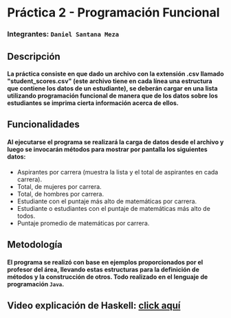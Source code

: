 # Práctica 2 - Programación Funcional
### Integrantes: `Daniel Santana Meza`

## Descripción
#### La práctica consiste en que dado un archivo con la extensión .csv llamado "student_scores.csv" (este archivo tiene en cada línea una estructura que contiene los datos de un estudiante), se deberán cargar en una lista utilizando programación funcional de manera que de los datos sobre los estudiantes se imprima cierta información acerca de ellos.

## Funcionalidades
#### Al ejecutarse el programa se realizará la carga de datos desde el archivo y luego se invocarán métodos para mostrar por pantalla los siguientes datos:
* Aspirantes por carrera (muestra la lista y el total de aspirantes en cada carrera).
* Total, de mujeres por carrera.
* Total, de hombres por carrera.
* Estudiante con el puntaje más alto de matemáticas por carrera.
* Estudiante o estudiantes con el puntaje de matemáticas más alto de todos.
* Puntaje promedio de matemáticas por carrera.

## Metodología
#### El programa se realizó con base en ejemplos proporcionados por el profesor del área, llevando estas estructuras para la definición de métodos y la construcción de otros. Todo realizado en el lenguaje de programación `Java`.

## Video explicación de Haskell: [click aquí](https://github.com/Tazana2)
